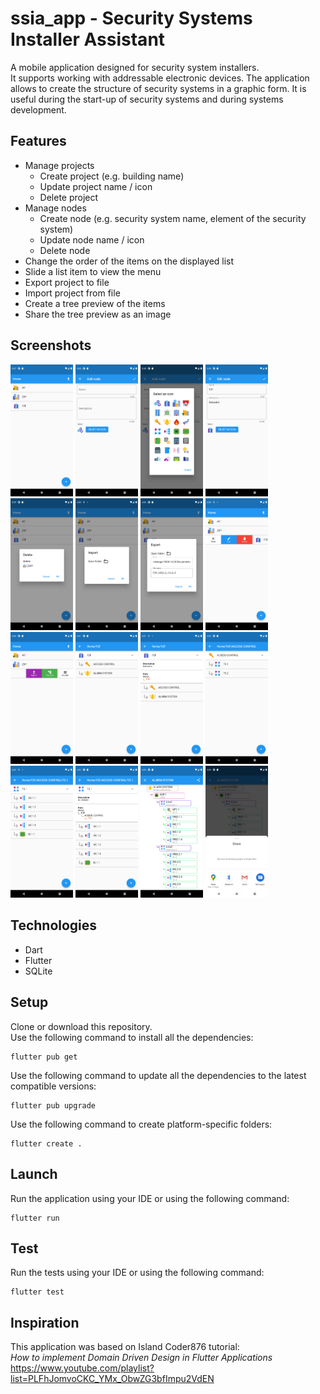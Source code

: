 # ssia_app - Security Systems Installer Assistant

A mobile application designed for security system installers.  
It supports working with addressable electronic devices.
The application allows to create the structure of security systems in a graphic form.
It is useful during the start-up of security systems and during systems development.

## Features

- Manage projects
  - Create project (e.g. building name)
  - Update project name / icon
  - Delete project
- Manage nodes
  - Create node (e.g. security system name, element of the security system)
  - Update node name / icon
  - Delete node
- Change the order of the items on the displayed list
- Slide a list item to view the menu
- Export project to file
- Import project from file
- Create a tree preview of the items
- Share the tree preview as an image

## Screenshots

[<img alt="Home screen" width="100px" src="_screenshots/ssia_home.png" />](_screenshots/ssia_home.png)
[<img alt="Add" width="100px" src="_screenshots/ssia_add.png" />](_screenshots/ssia_add.png)
[<img alt="Select icon" width="100px" src="_screenshots/ssia_select_icon.png" />](_screenshots/ssia_select_icon.png)
[<img alt="Edit" width="100px" src="_screenshots/ssia_edit.png" />](_screenshots/ssia_edit.png)
[<img alt="Delete" width="100px" src="_screenshots/ssia_delete.png" />](_screenshots/ssia_delete.png)
[<img alt="Import" width="100px" src="_screenshots/ssia_import.png" />](_screenshots/ssia_import.png)
[<img alt="Export" width="100px" src="_screenshots/ssia_export.png" />](_screenshots/ssia_export.png)
[<img alt="Slidable" width="100px" src="_screenshots/ssia_slidable1.png" />](_screenshots/ssia_slidable1.png)
[<img alt="Slidable" width="100px" src="_screenshots/ssia_slidable2.png" />](_screenshots/ssia_slidable2.png)
[<img alt="Nodes" width="100px" src="_screenshots/ssia_nodes1.png" />](_screenshots/ssia_nodes1.png)
[<img alt="Node details" width="100px" src="_screenshots/ssia_node_details1.png" />](_screenshots/ssia_node_details1.png)
[<img alt="Nodes" width="100px" src="_screenshots/ssia_nodes2.png" />](_screenshots/ssia_nodes2.png)
[<img alt="Nodes" width="100px" src="_screenshots/ssia_nodes3.png" />](_screenshots/ssia_nodes3.png)
[<img alt="Node details" width="100px" src="_screenshots/ssia_node_details2.png" />](_screenshots/ssia_node_details2.png)
[<img alt="System tree" width="100px" src="_screenshots/ssia_system_tree.png" />](_screenshots/ssia_system_tree.png)
[<img alt="Share" width="100px" src="_screenshots/ssia_share.png" />](_screenshots/ssia_share.png)

## Technologies

- Dart
- Flutter
- SQLite

## Setup

Clone or download this repository.  
Use the following command to install all the dependencies:

```
flutter pub get
```

Use the following command to update all the dependencies to the latest compatible versions:

```
flutter pub upgrade
```

Use the following command to create platform-specific folders:

```
flutter create .
```

## Launch

Run the application using your IDE or using the following command:

```
flutter run
```

## Test

Run the tests using your IDE or using the following command:

```
flutter test
```

## Inspiration

This application was based on Island Coder876 tutorial:  
_How to implement Domain Driven Design in Flutter Applications_  
https://www.youtube.com/playlist?list=PLFhJomvoCKC_YMx_ObwZG3bfImpu2VdEN
